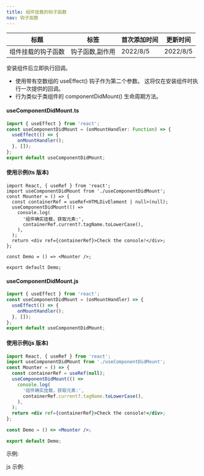 ```yaml
---
title: 组件挂载的钩子函数
nav: 钩子函数
---
```


| 标题               | 标签            | 首次添加时间 | 更新时间 |
| ------------------ | --------------- | ------------ | -------- |
| 组件挂载的钩子函数 | 钩子函数,副作用 | 2022/8/5     | 2022/8/5 |

安装组件后立即执行回调。

- 使用带有空数组的 useEffect() 钩子作为第二个参数。 这将仅在安装组件时执行一次提供的回调。
- 行为类似于类组件的 componentDidMount() 生命周期方法。

#### useComponentDidMount.ts

```ts
import { useEffect } from 'react';
const useComponentDidMount = (onMountHandler: Function) => {
  useEffect(() => {
    onMountHandler();
  }, []);
};
export default useComponentDidMount;
```

#### 使用示例(ts 版本)

```tsx | pure
import React, { useRef } from 'react';
import useComponentDidMount from './useComponentDidMount';
const Mounter = () => {
  const containerRef = useRef<HTMLDivElement | null>(null);
  useComponentDidMount(() =>
    console.log(
      '组件确实挂载，获取元素:',
      containerRef.current?.tagName.toLowerCase(),
    ),
  );
  return <div ref={containerRef}>Check the console!</div>;
};

const Demo = () => <Mounter />;

export default Demo;
```

#### useComponentDidMount.js

```js
import { useEffect } from 'react';
const useComponentDidMount = (onMountHandler) => {
  useEffect(() => {
    onMountHandler();
  }, []);
};
export default useComponentDidMount;
```

#### 使用示例(js 版本)

```jsx | pure
import React, { useRef } from 'react';
import useComponentDidMount from './useComponentDidMount';
const Mounter = () => {
  const containerRef = useRef(null);
  useComponentDidMount(() =>
    console.log(
      '组件确实挂载，获取元素:',
      containerRef.current?.tagName.toLowerCase(),
    ),
  );
  return <div ref={containerRef}>Check the console!</div>;
};

const Demo = () => <Mounter />;

export default Demo;
```

示例:

<code src="./Demo.zh-CN.tsx" id="componentDidMountTsDemoZH"></code>

js 示例:

<code src="./js/Demo.zh-CN.jsx" id="componentDidMountJsDemoZH"></code>
